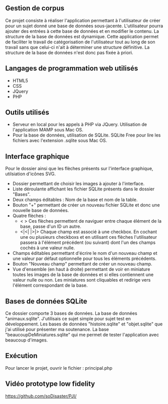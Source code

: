 Gestion de corpus
-----------------

Ce projet consiste à réaliser l'application permettant à l'utilisateur de créer pour un sujet donné une base de données sous-jacente. L'utilisateur pourra ajouter des entrées à cette base de données et en modifier le contenu. La structure de la base de données est dynamique. Cette application permet de faciliter le travail de catégorisation de l'utilisateur tout au long de son travail sans que celui-ci n'ait à déterminer une structure définitive. La structure de la base de données n'est donc pas fixée à priori.


Langages de programmation web utilisés
--------------------------------------

- HTML5
- CSS
- JQuery
- PHP


Outils utilisés
---------------

- Serveur en local pour les appels à PHP via JQuery. 
	Utilisation de l'application MAMP sous Mac OS.
- Pour la base de données, utilisation de SQLite.
	SQLite Free pour lire les fichiers avec l'extension .sqlite sous Mac OS.


Interface graphique
-------------------

Pour le dossier ainsi que les flèches présents sur l'interface graphique, utilsiation d'icônes SVG.

  - Dossier permettant de choisir les images à ajouter à l'interface.
  - Liste déroulante affichant les fichier SQLite présents dans le dossier "Bases".
  - Deux champs éditables : Nom de la base et nom de la table.
  - Bouton "+" permettant de créer un nouveau fichier SQLite et donc une nouvelle base de données.
  - Quatre flèches :
     * <  >  Ces flèches permettent de naviguer entre chaque élément de la base, passe d'un ID un autre.
     * <|<|  |>|> Chaque champ est associé à une checkbox. En cochant une ou plusieurs checkboxs et en utilisant
     ces flèches l'utilisateur passera à l'élément précédent (ou suivant) dont l'un des champs cochés à une valeur nulle.
  - Champs éditables permettant d'écrire le nom d'un nouveau champ et une valeur par défaut optionnelle pour tous les éléments précédents.
  - Bouton "Nouveau champ" permettant de créer un nouveau champ.
  - Vue d'ensemble (en haut à droite) permettant de voir en miniature toutes les images de la base de données
  et si elles contiennent une valeur nulle ou non. Les miniatures sont cliquables et redirige vers l'élément correspondant de la base.


Bases de données SQLite
-----------------------

Ce dossier comporte 3 bases de données.
La base de données "animaux.sqlite". J'utilisais ce sujet simple pour sujet test en développement.
Les bases de données "histoire.sqlite" et "objet.sqlite" que j'ai utilisé pour présenter ma soutenance.
La base "beaucoupDeMiniatures.sqlite" qui me permet de tester l'application avec beaucoup d'images.

Exécution
---------

Pour lancer le projet, ouvrir le fichier : principal.php


Vidéo prototype low fidelity
----------------------------

https://github.com/soDisaster/PJI/










